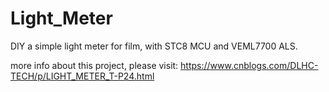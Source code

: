 # Light_Meter
DIY a simple light meter for film, with STC8 MCU and VEML7700 ALS.


more info about this project, please visit:  https://www.cnblogs.com/DLHC-TECH/p/LIGHT_METER_T-P24.html
